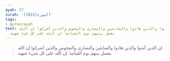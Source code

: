 ```yaml
---
ayah: 17
surah: '[[022|سورة]]'
tags:
- quran/ayah
text: إن الذين آمنوا والذين هادوا والصابئين والنصارى والمجوس والذين أشركوا إن الله
  يفصل بينهم يوم القيامة ۚ إن الله على كل شيء شهيد
---
```

> إن الذين آمنوا والذين هادوا والصابئين والنصارى والمجوس والذين أشركوا إن الله يفصل بينهم يوم القيامة ۚ إن الله على كل شيء شهيد
